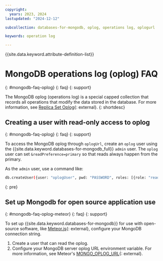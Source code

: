 ```yaml
---
copyright:
  years: 2023, 2024
lastupdated: "2024-12-12"

subcollection: databases-for-mongodb, oplog, operations log, oplogurl

keywords: operation log

---
```


{{site.data.keyword.attribute-definition-list}}

# MongoDB operations log (oplog) FAQ
{: #mongodb-faq-oplog}
{: faq}
{: support}

The MongoDB oplog (operations log) is a special capped collection that records all operations that modify the data stored in the database. For more information, see [Replica Set Oplog](https://www.mongodb.com/docs/manual/core/replica-set-oplog/){: external}.
{: shortdesc}

## Creating a user with read-only access to oplog
{: #mongodb-faq-oplog}
{: faq}
{: support}

To access the MongoDB oplog through `oplogUrl`, create an `oplog` user using the {{site.data.keyword.databases-for-mongodb_full}} `admin` user. The `oplog` user can set `&readPreference=primary` so that reads always happen from the primary.

As the `admin` user, use a command like:

```sh
db.createUser({user: "oplogUser", pwd: "PASSWORD", roles: [{role: "read", db: "local"}]})
```
{: pre}

## Set up Mongodb for open source application use
{: #mongodb-faq-oplog-meteor}
{: faq}
{: support}

To set up {{site.data.keyword.databases-for-mongodb}} for use with open-source software, like [Meteor.js](https://www.meteor.com/){: external}, configure your MongoDB connection string.

1. Create a user that can read the oplog.
2. Configure your MongoDB server oplog URL environment variable. For more information, see Meteor's [MONGO_OPLOG_URL](https://docs.meteor.com/cli/environment-variables.html#mongo-oplog-url){: external}.
